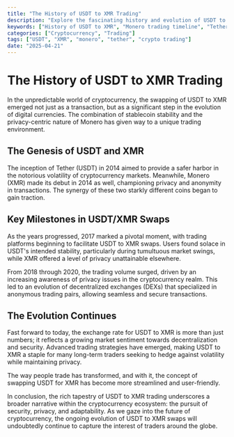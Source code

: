 ```yaml
---
title: "The History of USDT to XMR Trading"
description: "Explore the fascinating history and evolution of USDT to XMR trading, highlighting key milestones and developments."
keywords: ["History of USDT to XMR", "Monero trading timeline", "Tether swap development"]
categories: ["Cryptocurrency", "Trading"]
tags: ["USDT", "XMR", "monero", "tether", "crypto trading"]
date: "2025-04-21"
---
```


# The History of USDT to XMR Trading

In the unpredictable world of cryptocurrency, the swapping of USDT to XMR emerged not just as a transaction, but as a significant step in the evolution of digital currencies. The combination of stablecoin stability and the privacy-centric nature of Monero has given way to a unique trading environment.

## The Genesis of USDT and XMR

The inception of Tether (USDT) in 2014 aimed to provide a safer harbor in the notorious volatility of cryptocurrency markets. Meanwhile, Monero (XMR) made its debut in 2014 as well, championing privacy and anonymity in transactions. The synergy of these two starkly different coins began to gain traction.

## Key Milestones in USDT/XMR Swaps

As the years progressed, 2017 marked a pivotal moment, with trading platforms beginning to facilitate USDT to XMR swaps. Users found solace in USDT's intended stability, particularly during tumultuous market swings, while XMR offered a level of privacy unattainable elsewhere.

From 2018 through 2020, the trading volume surged, driven by an increasing awareness of privacy issues in the cryptocurrency realm. This led to an evolution of decentralized exchanges (DEXs) that specialized in anonymous trading pairs, allowing seamless and secure transactions.

## The Evolution Continues

Fast forward to today, the exchange rate for USDT to XMR is more than just numbers; it reflects a growing market sentiment towards decentralization and security. Advanced trading strategies have emerged, making USDT to XMR a staple for many long-term traders seeking to hedge against volatility while maintaining privacy.

The way people trade has transformed, and with it, the concept of swapping USDT for XMR has become more streamlined and user-friendly.

In conclusion, the rich tapestry of USDT to XMR trading underscores a broader narrative within the cryptocurrency ecosystem: the pursuit of security, privacy, and adaptability. As we gaze into the future of cryptocurrency, the ongoing evolution of USDT to XMR swaps will undoubtedly continue to capture the interest of traders around the globe.